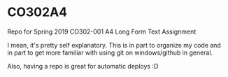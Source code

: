 # CO302A4
Repo for Spring 2019 CO302-001 A4 Long Form Text Assignment

I mean, it's pretty self explanatory. This is in part to organize my code and in part to get more familiar with using git on windows/github in general.

Also, having a repo is great for automatic deploys :D
